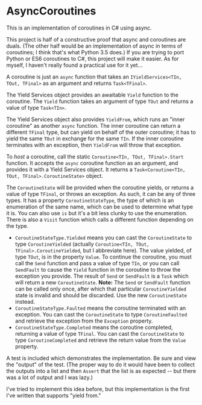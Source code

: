 # AsyncCoroutines
This is an implementation of coroutines in C# using async.

This project is half of a constructive proof that async and coroutines are duals. (The other half would be an implementation of async in terms of coroutines; I think that's what Python 3.5 does.) If you are trying to port Python or ES6 coroutines to C#, this project will make it easier. As for myself, I haven't really found a practical use for it yet...

A coroutine is just an `async` function that takes an `IYieldServices<TIn, TOut, TFinal>` as an argument and returns `Task<TFinal>`.

The Yield Services object provides an awaitable `Yield` function to the coroutine. The `Yield` function takes an argument of type `TOut` and returns a value of type `Task<TIn>`.

The Yield Services object also provides `YieldFrom`, which runs an "inner coroutine" as another `async` function. The inner coroutine can return a different `TFinal` type, but can yield on behalf of the outer coroutine; it has to yield the same `TOut` in exchange for the same `TIn`. If the inner coroutine terminates with an exception, then `YieldFrom` will throw that exception.

To *host* a coroutine, call the static `Coroutine<TIn, TOut, TFinal>.Start` function. It accepts the `async` coroutine function as an argument, and provides it with a Yield Services object. It returns a `Task<Coroutine<TIn, TOut, TFinal>.CoroutineState>` object.

The `CoroutineState` will be provided when the coroutine yields, or returns a value of type `TFinal`, or throws an exception. As such, it can be any of three types. It has a property `CoroutineStateType`, the type of which is an enumeration of the same name, which can be used to determine what type it is. You can also use `is` but it's a bit less clunky to use the enumeration. There is also a `Visit` function which calls a different function depending on the type.

* `CoroutineStateType.Yielded` means you can cast the `CoroutineState` to type `CoroutineYielded` (actually `Coroutine<TIn, TOut, TFinal>.CoroutineYielded`, but I abbreviate here). The value yielded, of type `TOut`, is in the property `Value`. To continue the coroutine, you must call the `Send` function and pass a value of type `TIn`, or you can call `SendFault` to cause the `Yield` function in the coroutine to throw the exception you provide. The result of `Send` or `SendFault` is a `Task` which will return a new `CoroutineState`. **Note:** The `Send` or `SendFault` function can be called only once, after which that particular `CoroutineYielded` state is invalid and should be discarded. Use the new `CoroutineState` instead.
* `CoroutineStateType.Faulted` means the coroutine terminated with an exception. You can cast the `CoroutineState` to type `CoroutineFaulted` and retrieve the exception from the `Exception` property.
* `CoroutineStateType.Completed` means the coroutine completed, returning a value of type `TFinal`. You can cast the `CoroutineState` to type `CoroutineCompleted` and retrieve the return value from the `Value` property.

A test is included which demonstrates the implementation. Be sure and view the "output" of the test. (The proper way to do it would have been to collect the outputs into a list and then `Assert` that the list is as expected -- but there was a lot of output and I was lazy.)

I've tried to implement this idea before, but this implementation is the first I've written that supports "yield from."
